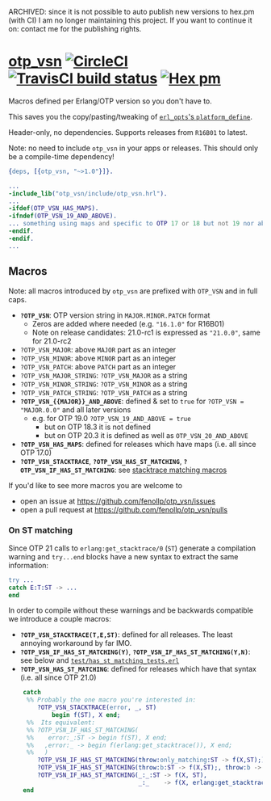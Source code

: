 ARCHIVED: since it is not possible to auto publish new versions to hex.pm (with CI) I am no longer maintaining this project.
If you want to continue it on: contact me for the publishing rights.

# [otp_vsn](https://github.com/fenollp/otp_vsn) [![CircleCI](https://circleci.com/gh/fenollp/otp_vsn/tree/master.svg?style=svg)](https://circleci.com/gh/fenollp/otp_vsn/tree/master) [![TravisCI build status](https://travis-ci.org/fenollp/otp_vsn.svg?branch=master)](https://travis-ci.org/fenollp/otp_vsn) [![Hex pm](http://img.shields.io/hexpm/v/otp_vsn.svg?style=flat)](https://hex.pm/packages/otp_vsn)

Macros defined per Erlang/OTP version so you don't have to.

This saves you the copy/pasting/tweaking of [`erl_opts`'s `platform_define`](https://www.rebar3.org/docs/configuration#section-compilation).

Header-only, no dependencies. Supports releases from `R16B01` to latest.

Note: no need to include `otp_vsn` in your apps or releases. This should only be a compile-time dependency!

```erlang
{deps, [{otp_vsn, "~>1.0"}]}.
```

```erlang
...
-include_lib("otp_vsn/include/otp_vsn.hrl").
...
-ifdef(OTP_VSN_HAS_MAPS).
-ifndef(OTP_VSN_19_AND_ABOVE).
... something using maps and specific to OTP 17 or 18 but not 19 nor above ...
-endif.
-endif.
...
```

## Macros

Note: all macros introduced by `otp_vsn` are prefixed with `OTP_VSN` and in full caps.

* **`?OTP_VSN`**: OTP version string in `MAJOR.MINOR.PATCH` format
    * Zeros are added where needed (e.g. `"16.1.0"` for R16B01)
    * Note on release candidates: 21.0-rc1 is expressed as `"21.0.0"`, same for 21.0-rc2
* `?OTP_VSN_MAJOR`: above `MAJOR` part as an integer
* `?OTP_VSN_MINOR`: above `MINOR` part as an integer
* `?OTP_VSN_PATCH`: above `PATCH` part as an integer
* `?OTP_VSN_MAJOR_STRING`: `?OTP_VSN_MAJOR` as a string
* `?OTP_VSN_MINOR_STRING`: `?OTP_VSN_MINOR` as a string
* `?OTP_VSN_PATCH_STRING`: `?OTP_VSN_PATCH` as a string
* **`?OTP_VSN_{{MAJOR}}_AND_ABOVE`**: defined & set to `true` for `?OTP_VSN = "MAJOR.0.0"` and all later versions
    * e.g. for OTP 19.0 `?OTP_VSN_19_AND_ABOVE = true`
        * but on OTP 18.3 it is not defined
        * but on OTP 20.3 it is defined as well as `OTP_VSN_20_AND_ABOVE`
* **`?OTP_VSN_HAS_MAPS`**: defined for releases which have maps (i.e. all since OTP 17.0)
* **`?OTP_VSN_STACKTRACE`**, **`?OTP_VSN_HAS_ST_MATCHING`**, **`?OTP_VSN_IF_HAS_ST_MATCHING`**: see [stacktrace matching macros](#on-st-matching)

If you'd like to see more macros you are welcome to
* open an issue at https://github.com/fenollp/otp_vsn/issues
* open a pull request at https://github.com/fenollp/otp_vsn/pulls


### On ST matching

Since OTP 21 calls to `erlang:get_stacktrace/0` (`ST`) generate a compilation warning
and `try...end` blocks have a new syntax to extract the same information:

```erlang
try ...
catch E:T:ST -> ...
end
```

In order to compile without these warnings and be backwards compatible we introduce a couple macros:
* **`?OTP_VSN_STACKTRACE(T,E,ST)`**: defined for all releases. The least annoying workaround by far IMO.
* **`?OTP_VSN_IF_HAS_ST_MATCHING(Y)`**, **`?OTP_VSN_IF_HAS_ST_MATCHING(Y,N)`**: see below and [`test/has_st_matching_tests.erl`](/test/has_st_matching_tests.erl)
* **`?OTP_VSN_HAS_ST_MATCHING`**: defined for releases which have that syntax (i.e. all since OTP 21.0)

```erlang
    catch
     %% Probably the one macro you're interested in:
        ?OTP_VSN_STACKTRACE(error, _, ST)
            begin f(ST), X end;
     %%  Its equivalent:
     %% ?OTP_VSN_IF_HAS_ST_MATCHING(
     %%    error:_:ST -> begin f(ST), X end;
     %%   ,error:_ -> begin f(erlang:get_stacktrace()), X end;
     %%   )
        ?OTP_VSN_IF_HAS_ST_MATCHING(throw:only_matching:ST -> f(X,ST);)
        ?OTP_VSN_IF_HAS_ST_MATCHING(throw:b:ST -> f(X,ST);, throw:b -> f(X,erlang:get_stacktrace());)
        ?OTP_VSN_IF_HAS_ST_MATCHING(_:_:ST -> f(X, ST),
                                    _:_    -> f(X, erlang:get_stacktrace()))
    end
```
